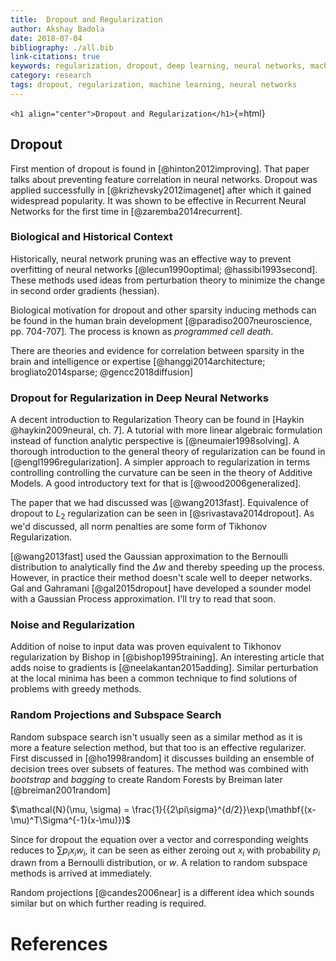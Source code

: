 ```yaml
---
title:  Dropout and Regularization
author: Akshay Badola
date: 2018-07-04
bibliography: ./all.bib
link-citations: true
keywords: regularization, dropout, deep learning, neural networks, machine learning
category: research
tags: dropout, regularization, machine learning, neural networks
---
```


<!--includes settings/template/latex.template-->


`<h1 align="center">Dropout and Regularization</h1>`{=html}

## Dropout

First mention of dropout is found in [@hinton2012improving]. That
paper talks about preventing feature correlation in neural
networks. Dropout was applied successfully in 
[@krizhevsky2012imagenet] after which it gained widespread
popularity. It was shown to be effective in Recurrent Neural Networks
for the first time in [@zaremba2014recurrent]. 

### Biological and Historical Context

Historically, neural network pruning was an effective way to prevent
overfitting of neural networks [@lecun1990optimal;
@hassibi1993second]. These methods used ideas from perturbation theory
to minimize the change in second order gradients (hessian).

Biological motivation for dropout and other sparsity inducing methods
can be found in the human brain development
[@paradiso2007neuroscience, pp. 704-707]. The process is known as
_programmed cell death_.

There are theories and evidence for correlation between sparsity in
the brain and intelligence or expertise [@hanggi2014architecture;
brogliato2014sparse; @gencc2018diffusion]

### Dropout for Regularization in Deep Neural Networks

A decent introduction to Regularization Theory can be found in [Haykin
@haykin2009neural, ch. 7]. A tutorial with more linear algebraic
formulation instead of function analytic perspective is
[@neumaier1998solving]. A thorough introduction to the general theory
of regularization can be found in [@engl1996regularization].  A simpler
approach to regularization in terms controlling controlling the
curvature can be seen in the theory of Additive Models. A good
introductory text for that is [@wood2006generalized].

The paper that we had discussed was [@wang2013fast]. Equivalence of
dropout to $L_2$ regularization can be seen in
[@srivastava2014dropout]. As we'd discussed, all norm penalties are
some form of Tikhonov Regularization.

[@wang2013fast] used the Gaussian approximation to the Bernoulli
distribution to analytically find the $\Delta w$ and thereby speeding
up the process. However, in practice their method doesn't scale well
to deeper networks. Gal and Gahramani [@gal2015dropout] have developed
a sounder model with a Gaussian Process approximation. I'll try to
read that soon.

### Noise and Regularization

Addition of noise to input data was proven equivalent to Tikhonov
regularization by Bishop in [@bishop1995training]. An interesting
article that adds noise to gradients is
[@neelakantan2015adding]. Similar perturbation at the local minima has
been a common technique to find solutions of problems with greedy
methods.

### Random Projections and Subspace Search

Random subspace search isn't usually seen as a similar method as it is
more a feature selection method, but that too is an effective
regularizer. First discussed in [@ho1998random] it discusses building
an ensemble of decision trees over subsets of features. The method was
combined with _bootstrap_ and _bagging_ to create Random Forests by
Breiman later [@breiman2001random]

$\mathcal{N}(\mu, \sigma) = \frac{1}{{2\pi\sigma}^{d/2}}\exp(\mathbf{(x-\mu)^T\Sigma^{-1}(x-\mu)})$

Since for dropout the equation over a vector and corresponding weights
reduces to $\sum p_i x_i w_i$, it can be seen as either zeroing out
$x_i$ with probability $p_i$ drawn from a Bernoulli distribution, or
$w$. A relation to random subspace methods is arrived at immediately.

Random projections [@candes2006near] is a different idea which sounds
similar but on which further reading is required.

# References
